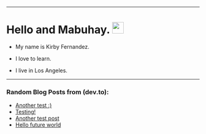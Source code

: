 
<img src="https://komarev.com/ghpvc/?username=kirbygit&style=flat-square&color=blue" alt=""/>

---
<h1>
  Hello and Mabuhay.
  <img src="https://media.giphy.com/media/hvRJCLFzcasrR4ia7z/giphy.gif" width="30px"/>
</h1>

- My name is Kirby Fernandez.

- I love to learn.

- I live in Los Angeles.

---

### Random Blog Posts from (dev.to):
<!-- BLOG-POST-LIST:START -->
- [Another test :&rpar;](https://dev.to/ben/another-test--38nf)
- [Testing!](https://dev.to/ben/testing-240)
- [Another test post](https://dev.to/ben/another-test-post-2o9)
- [Hello future world](https://dev.to/ben/hello-future-world-4p9d)
<!-- BLOG-POST-LIST:END -->
